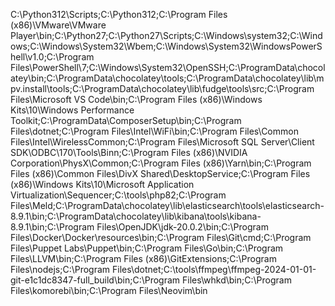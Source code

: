 C:\Python312\Scripts\;C:\Python312\;C:\Program Files (x86)\VMware\VMware Player\bin\;C:\Python27\;C:\Python27\Scripts\;C:\Windows\system32\;C:\Windows\;C:\Windows\System32\Wbem\;C:\Windows\System32\WindowsPowerShell\v1.0\;C:\Program Files\PowerShell\7\;C:\Windows\System32\OpenSSH\;C:\ProgramData\chocolatey\bin\;C:\ProgramData\chocolatey\tools;C:\ProgramData\chocolatey\lib\mpv.install\tools\;C:\ProgramData\chocolatey\lib\fudge\tools\src\;C:\Program Files\Microsoft VS Code\bin\;C:\Program Files (x86)\Windows Kits\10\Windows Performance Toolkit\;C:\ProgramData\ComposerSetup\bin\;C:\Program Files\dotnet\;C:\Program Files\Intel\WiFi\bin\;C:\Program Files\Common Files\Intel\WirelessCommon\;C:\Program Files\Microsoft SQL Server\Client SDK\ODBC\170\Tools\Binn\;C:\Program Files (x86)\NVIDIA Corporation\PhysX\Common\;C:\Program Files (x86)\Yarn\bin\;C:\Program Files (x86)\Common Files\DivX Shared\DesktopService\;C:\Program Files (x86)\Windows Kits\10\Microsoft Application Virtualization\Sequencer\;C:\tools\php82\;C:\Program Files\Meld\;C:\ProgramData\chocolatey\lib\elasticsearch\tools\elasticsearch-8.9.1\bin\;C:\ProgramData\chocolatey\lib\kibana\tools\kibana-8.9.1\bin\;C:\Program Files\OpenJDK\jdk-20.0.2\bin\;C:\Program Files\Docker\Docker\resources\bin\;C:\Program Files\Git\cmd\;C:\Program Files\Puppet Labs\Puppet\bin\;C:\Program Files\Go\bin\;C:\Program Files\LLVM\bin\;C:\Program Files (x86)\GitExtensions\;C:\Program Files\nodejs\;C:\Program Files\dotnet\;C:\tools\ffmpeg\ffmpeg-2024-01-01-git-e1c1dc8347-full_build\bin;C:\Program Files\whkd\bin\;C:\Program Files\komorebi\bin\;C:\Program Files\Neovim\bin